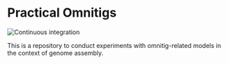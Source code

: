 # Practical Omnitigs

![Continuous integration](https://github.com/algbio/practical-omnitigs/workflows/Continuous%20integration/badge.svg)

This is a repository to conduct experiments with omnitig-related models in the context of genome assembly.
